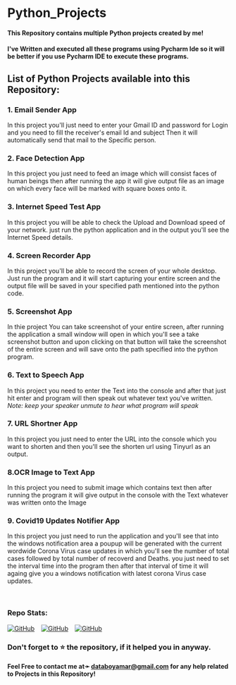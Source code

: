 # Python_Projects
#### This Repository contains multiple Python projects created by me!
#### I've Written and executed all these programs using Pycharm Ide so it will be better if you use Pycharm IDE to execute these programs.

## List of Python Projects available into this Repository:

### 1. Email Sender App
In this project you'll just need to enter your Gmail ID and password for Login and you need to fill the receiver's email Id and subject Then it will automatically send that mail to the Specific person.

### 2. Face Detection App
In this project you just need to feed an image which will consist faces of human beings then after running the app it will give output file as an image on which every face will be marked with square boxes onto it.

### 3. Internet Speed Test App
In this project you will be able to check the Upload and Download speed of your network. just run the python application and in the output you'll see the Internet Speed details.

### 4. Screen Recorder App
In this project you'll be able to record the screen of your whole desktop. Just run the program and it will start capturing your entire screen and the output file will be saved in your specified path mentioned into the python code.

### 5. Screenshot App
In thie project You can take screenshot of your entire screen, after running the application a small window will open in which you'll see a take screenshot button and upon clicking on that button will take the screenshot of the entire screen and will save onto the path specified into the python program.

### 6. Text to Speech App
In this project you need to enter the Text into the console and after that just hit enter and program will then speak out whatever text you've written.
*Note: keep your speaker unmute to hear what program will speak*

### 7. URL Shortner App
In this project you just need to enter the URL into the console which you want to shorten and then you'll see the shorten url using Tinyurl as an output.

### 8.OCR Image to Text App
In this project you need to submit image which contains text then after running the program it will give output in the console with the Text whatever was written onto the Image

### 9. Covid19 Updates Notifier App
In this project you just need to run the application and you'll see that into the windows notification area a poupup will be generated with the current wordwide Corona Virus case updates in which you'll see the number of total cases followed by total number of recoverd and Deaths.
you just need to set the interval time into the program then after that interval of time it will againg give you a windows notification with latest corona Virus case updates.

<br>

### Repo Stats:
[![GitHub](https://img.shields.io/github/followers/amark720?style=social)](https://github.com/amark720)  &ensp;  [![GitHub](https://img.shields.io/github/stars/amark720/Python_Projects?style=social)](https://github.com/amark720/Python_Projects)  &ensp;  [![GitHub](https://img.shields.io/github/forks/amark720/Python_Projects?style=social)](https://github.com/amark720/Python_Projects)
### Don't forget to ⭐ the repository, if it helped you in anyway.

#### Feel Free to contact me at➛ databoyamar@gmail.com for any help related to Projects in this Repository!
